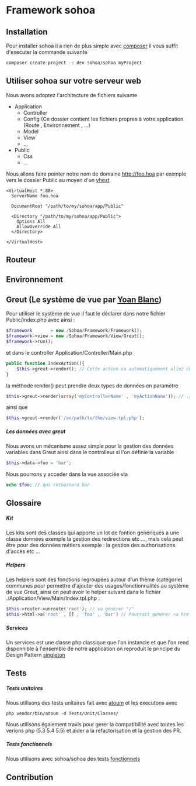 Framework sohoa
=====

Installation
-----

Pour installer sohoa il a rien de plus simple avec [composer](http://getcomposer.org/doc/00-intro.md#locally)
il vous suffit d'executer la commande suivante
```BASH
composer create-project -s dev sohoa/sohoa myProject
```

Utiliser sohoa sur votre serveur web
-----

Nous avons adoptez l'architecture de fichiers suivante
* Application
    * Controller
    * Config (Ce dossier contient les fichiers propres à votre application (Route , Environnement , …)
    * Model
    * View
    * …
* Public
    * Css
    * …

Nous allons faire pointer notre nom de domaine http://foo.hoa par exemple vers le dossier Public au moyen d'un
[vhost](http://hoa-project.net/Literature/Learn/Appendix_http_servers.html#Hote_virtuel_avec_VirtualHost)

```
<VirtualHost *:80>
  ServerName foo.hoa

  DocumentRoot "/path/to/my/sohoa/app/Public"

  <Directory "/path/to/my/sohoa/app/Public">
    Options All
    AllowOverride All
  </Directory>

</VirtualHost>
```

Routeur
-----

Environnement
-----

Greut (Le système de vue par [Yoan Blanc](https://github.com/greut/template))
-----

Pour utiliser le système de vue il faut le déclarer dans notre fichier Public/index.php
avec ainsi :
```PHP
$framework       = new /Sohoa/Framework/Framework();
$framework->view = new /Sohoa/Framework/View/Greut();
$framework->run();
```

et dans le controller Application/Controller/Main.php
```PHP
public function IndexAction(){
    $this->greut->render(); // Cette action va automatiquement allez chercher la vue ./Application/View/Main/Index.tpl.php
}
```

la méthode render() peut prendre deux types de données en paramètre
```PHP
$this->greut->render(array('myControllerName' , 'myActionName')); // ./Application/View/myControllerName/myActionName.tpl.php
```
ainsi que
```PHP
$this->greut->render('/an/path/to/the/view.tpl.php');
```

##### Les données avec greut

Nous avons un mécanisme assez simple pour la gestion des données variables dans Greut ainsi dans le controlleur si l'on définie la variable
```PHP
$this->data->foo = 'bar';
```

Nous pourrons y acceder dans la vue associée via
```PHP
echo $foo; // qui retournera bar
```

Glossaire
-----

##### Kit
Les kits sont des classes qui apporte un lot de fontion génériques a une classe données exemple la gestion des redirections etc …,
mais cela peut être pour des données métiers exemple : la gestion des authorisations d'accès etc …

##### Helpers
Les helpers sont des fonctions regroupées autour d'un thème (catégorie) communes pour permettre d'ajouter des usages/fonctionnalités au
système de vue Greut, ainsi on peut avoir le helper suivant dans le fichier ./Application/View/Main/Index.tpl.php :
```PHP
$this->router->unroute('root'); // va générer "/"
$this->html->a('root' , [] , 'foo' , 'bar') // Pourrait générer <a href="/" class="foo">bar</a>
```

##### Services
Un services est une classe php classique que l'on instancie et que l'on rend disponnible à l'ensemble de notre application
on reproduit le principe du Design Pattern [singleton](http://fr.wikipedia.org/wiki/Singleton_%28patron_de_conception%29)

Tests
-----

##### Tests unitaires

Nous utilisons des tests unitaires fait avec [atoum](http://docs.atoum.org/fr/#Composer) et les executons avec
```
php vendor/bin/atoum -d Tests/Unit/Classes/
````

Nous utilisons également travis pour gerer la compatibilité avec toutes les verions php (5.3 5.4 5.5) et aider a la refactorisation et la gestion des PR.

##### Tests fonctionnels

Nous utilisons avec sohoa/sohoa des tests [fonctionnels](https://github.com/sohoa/sohoa/blob/master/Tests/Functionnal/application.js)

Contribution
-----
